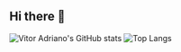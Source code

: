 ## Hi there 👋

<!--
**VorAd2/VorAd2** is a ✨ _special_ ✨ repository because its `README.md` (this file) appears on your GitHub profile.

Here are some ideas to get you started:

- 🔭 I’m currently working on ...
- 🌱 I’m currently learning ...
- 👯 I’m looking to collaborate on ...
- 🤔 I’m looking for help with ...
- 💬 Ask me about ...
- 📫 How to reach me: ...
- 😄 Pronouns: ...
- ⚡ Fun fact: ...
-->
![Vitor Adriano's GitHub stats](https://github-readme-stats.vercel.app/api?username=VorAd2&show_icons=true&theme=radical)
![Top Langs](https://github-readme-stats.vercel.app/api/top-langs/?username=VorAd2&langs_count=8&layout=donut&theme=radical&size_weight=0.5&count_weight=0.5)
